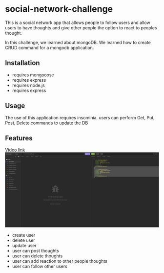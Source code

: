 # social-network-challenge

This is a social network app that allows people to follow users and allow users to have thoughts and give other people the option to react to peoples thought.

In this challenge, we learned about mongoDB. We learned how to create CRUD command for a mongodb application.

## Installation
- requires mongooose 
- requires express
- requires node.js
- requires express

## Usage
The use of this application requires insominia. users can perform Get, Put, Post, Delete commands to update the DB

## Features
[Video link](https://drive.google.com/file/d/13I49oZRqJXX74FoO_0OyycENWl_sUhBU/view) 
![Screenshot](./screenshot.jpg)
- create user
- delete user 
- update user
- user can post thoughts
- user can delete thoughts
- user can add reaction to other people thoughts
- user can follow other users

